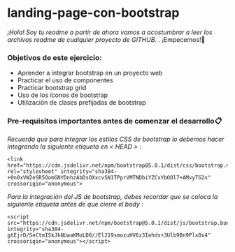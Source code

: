 # landing-page-con-bootstrap

_¡Hola! Soy tu readme a partir de ahora vamos a acostumbrar a leer los archivos readme de cualquier proyecto de GITHUB. ._ ¡Empecemos!🚀

### Objetivos de este ejercicio:
* Aprender a integrar bootstrap en un proyecto web
* Practicar el uso de componentes
* Practicar bootstrap grid
* Uso de los íconos de bootstrap
* Utilización de clases prefijadas de bootstrap


### Pre-requisitos importantes antes de comenzar el desarrollo📋

_Recuerda que para integrar los estilos CSS de bootstrap lo debemos hacer integrando la siguiente etiqueta en  < HEAD >_ :

```
<link href="https://cdn.jsdelivr.net/npm/bootstrap@5.0.1/dist/css/bootstrap.min.css" rel="stylesheet" integrity="sha384-+0n0xVW2eSR5OomGNYDnhzAbDsOXxcvSN1TPprVMTNDbiYZCxYbOOl7+AMvyTG2x" crossorigin="anonymous">
```

_Para la integración del JS de bootstrap, debes recordar que se coloca la siguiente etiqueta antes de que cierre el body_ :

```
<script src="https://cdn.jsdelivr.net/npm/bootstrap@5.0.1/dist/js/bootstrap.bundle.min.js" integrity="sha384-gtEjrD/SeCtmISkJkNUaaKMoLD0//ElJ19smozuHV6z3Iehds+3Ulb9Bn9Plx0x4" crossorigin="anonymous"></script>
```
